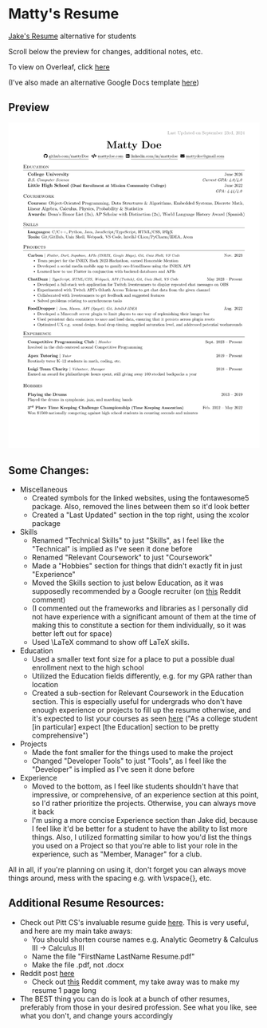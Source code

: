 # Matty's Resume
[Jake's Resume](https://github.com/jakegut/resume) alternative for students

Scroll below the preview for changes, additional notes, etc.

To view on Overleaf, click [here](https://www.overleaf.com/read/kzgbbrnvztyq#7ddd89)

<!-- [here](https://www.overleaf.com/latex/templates/mattys-resume/hsfvwkkqxyfy) is the outdated version on the Gallery. Apparently, they've stopped accepting CV templates, so I can no longer put newer versions there -->

(I've also made an alternative Google Docs template [here](https://github.com/mattyHerzig/resume))

## Preview
![Matty's Resume Preview](<Matty's Resume.png>)

## Some Changes:
- Miscellaneous
  - Created symbols for the linked websites, using the fontawesome5 package. Also, removed the lines between them so it'd look better
  - Created a "Last Updated" section in the top right, using the xcolor package
- Skills
  - Renamed "Technical Skills" to just "Skills", as I feel like the "Technical" is implied as I've seen it done before
  - Renamed "Relevant Coursework" to just "Coursework"
  - Made a "Hobbies" section for things that didn't exactly fit in just "Experience"
  - Moved the Skills section to just below Education, as it was supposedly recommended by a Google recruiter (on [this](https://www.reddit.com/r/csMajors/comments/mzrt2s/comment/gw37pzx/?utm_source=share&utm_medium=web2x&context=3) Reddit comment)
  - (I commented out the frameworks and libraries as I personally did not have experience with a significant amount of them at the time of making this to constitute a section for them individually, so it was better left out for space)
  - Used \LaTeX command to show off LaTeX skills.
- Education
  - Used a smaller text font size for a place to put a possible dual enrollment next to the high school
  - Utilized the Education fields differently, e.g. for my GPA rather than location
  - Created a sub-section for Relevant Coursework in the Education section. This is especially useful for undergrads who don't have enough experience or projects to fill up the resume otherwise, and it's expected to list your courses as seen [here](https://pittcs.wiki/career/resume/) ("As a college student [in particular] expect [the Education] section to be pretty comprehensive")
- Projects
  - Made the font smaller for the things used to make the project
  - Changed "Developer Tools" to just "Tools", as I feel like the "Developer" is implied as I've seen it done before
- Experience
  - Moved to the bottom, as I feel like students shouldn't have that impressive, or comprehensive, of an experience section at this point, so I'd rather prioritize the projects. Otherwise, you can always move it back
  - I'm using a more concise Experience section than Jake did, because I feel like it'd be better for a student to have the ability to list more things. Also, I utilized formatting similar to how you'd list the things you used on a Project so that you're able to list your role in the experience, such as "Member, Manager" for a club.

All in all, if you're planning on using it, don't forget you can always move things around, mess with the spacing e.g. with \vspace{}, etc.
  
## Additional Resume Resources:
- Check out Pitt CS's invaluable resume guide [here](https://pittcs.wiki/career/resume/). This is very useful, and here are my main take aways:
  - You should shorten course names e.g. Analytic Geometry & Calculus III -> Calculus III
  - Name the file "FirstName LastName Resume.pdf"
  - Make the file .pdf, not .docx
- Reddit post [here](https://www.reddit.com/r/jobs/comments/7y8k6p/im_an_exrecruiter_for_some_of_the_top_companies/)
  - Check out [this](https://www.reddit.com/r/cscareerquestions/comments/e8narz/comment/faeq8s6/?utm_source=share&utm_medium=web2x&context=3) Reddit comment, my take away was to make my resume 1 page long
- The BEST thing you can do is look at a bunch of other resumes, preferably from those in your desired profession. See what you like, see what you don't, and change yours accordingly
